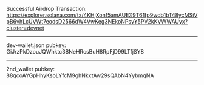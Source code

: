 Successful Airdrop Transaction:
https://explorer.solana.com/tx/4KHjXonf5amAUEX9T61fp9wdb1bT48ycMSiVpB6vhLcUVWt7eodsD2566dW4VwKeg3NEkoNPsvY5PV2kKVWWAUyx?cluster=devnet

---
dev-wallet.json pubkey:
GiJrzPkDzouJQWhktc3BNeHRcsBuH8RpFjD99LTfjSY8

---
2nd_wallet pubkey:
88qcoAYGpHhyKsoLYfcM9ghNkxtAw29sQAbN4YybmqNA